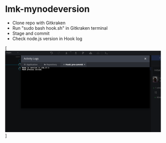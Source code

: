 # lmk-mynodeversion

- Clone repo with Gitkraken
- Run "sudo bash hook.sh" in Gitkraken terminal
- Stage and commit
- Check node.js version in Hook log

[<img src="image.png">]